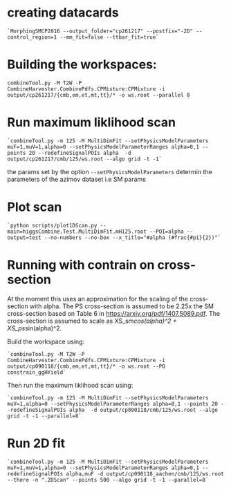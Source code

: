 
# creating datacards
    
    `MorphingSMCP2016 --output_folder="cp261217" --postfix="-2D" --control_region=1 --mm_fit=false --ttbar_fit=true`

# Building the workspaces:
   `combineTool.py -M T2W -P CombineHarvester.CombinePdfs.CPMixture:CPMixture -i output/cp261217/{cmb,em,et,mt,tt}/* -o ws.root --parallel 8`

# Run maximum liklihood scan

    `combineTool.py -m 125 -M MultiDimFit --setPhysicsModelParameters muF=1,muV=1,alpha=0 --setPhysicsModelParameterRanges alpha=0,1 --points 20 --redefineSignalPOIs alpha  -d output/cp261217/cmb/125/ws.root --algo grid -t -1`

the params set by the option `--setPhysicsModelParameters` determin the parameters of the azimov dataset i.e SM params

# Plot scan

    `python scripts/plot1DScan.py --main=higgsCombine.Test.MultiDimFit.mH125.root --POI=alpha --output=test --no-numbers --no-box --x_title="#alpha (#frac{#pi}{2})"`

# Running with contrain on cross-section

At the moment this uses an approximation for the scaling of the cross-section with alpha. The PS cross-section is assumed to be 2.25x the SM cross-section based on Table 6 in https://arxiv.org/pdf/1407.5089.pdf. The cross-section is assumed to scale as XS_sm*cos(alpha)^2 + XS_ps*sin(alpha)^2.

Build the workspace using:

    `combineTool.py -M T2W -P CombineHarvester.CombinePdfs.CPMixture:CPMixture -i output/cp090118/{cmb,em,et,mt,tt}/* -o ws.root --PO constrain_ggHYield`

Then run the maximum liklihood scan using:
    
    `combineTool.py -m 125 -M MultiDimFit --setPhysicsModelParameters muV=1,alpha=0 --setPhysicsModelParameterRanges alpha=0,1 --points 20 --redefineSignalPOIs alpha  -d output/cp090118/cmb/125/ws.root --algo grid -t -1 --parallel=8`

# Run 2D fit

    `combineTool.py -m 125 -M MultiDimFit --setPhysicsModelParameters muF=1,muV=1,alpha=0 --setPhysicsModelParameterRanges alpha=0,1 --redefineSignalPOIs alpha,muF -d output/cp090118_aachen/cmb/125/ws.root --there -n ".2DScan" --points 500 --algo grid -t -1 --parallel=8`

